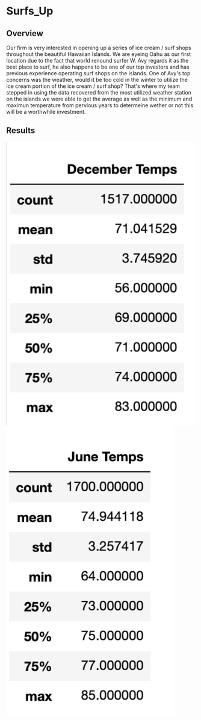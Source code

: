 # Surfs_Up

## Overview ##
  Our firm is very interested in opening up a series of ice cream / surf shops throughout the beautiful Hawaiian Islands. We are eyeing Oahu as our first location due to the fact that world renound surfer W. Avy regards it as the best place to surf, he also happens to be one of our top investors and has previous experience operating surf shops on the islands. One of Avy's top concerns was the weather, would it be too cold in the winter to utilize the ice cream portion of the ice cream / surf shop? That's where my team stepped in using the data recovered from the most utilized weather station on the islands we were able to get the average as well as the minimum and maximun temperature from pervious years to determeine wether or not this will be a worthwhile investment.
  
  ## Results ##
  ![Decmeber Temperatures:](https://github.com/DomKnowlage/Surfs_Up/blob/main/December_Temps.png)
  ![June Temperatures: https:](//github.com/DomKnowlage/Surfs_Up/blob/main/June_Temps.png)
  
  
